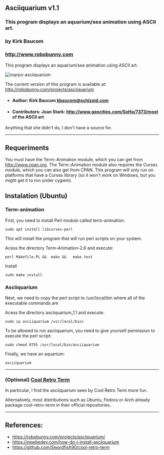  ##  Asciiquarium v1.1
 ### This program displays an aquarium/sea animation using ASCII art.
 ### by Kirk Baucom
 ### http://www.robobunny.com


This program displays an aquarium/sea animation using ASCII art.

![marpo-asciiquarium](https://user-images.githubusercontent.com/57546831/163484593-b113eb20-55cd-4afe-a85c-045e12df7d1a.gif)


The current version of this program is available at:
http://robobunny.com/projects/asciiquarium


- #### Author: Kirk Baucom <kbaucom@schizoid.com>

- #### Contributors: Joan Stark: http://www.geocities.com/SoHo/7373/most of the ASCII art

Anything that she didn't do, I don't have a source for.

---------------------------------------------------------
## Requeriments

You must have the Term::Animation module, which you can get from
http://www.cpan.org. The Term::Animation module also requires the Curses
module, which you can also get from CPAN. This program will only run on
platforms that have a Curses library (so it won't work on Windows, but
you might get it to run under cygwin).


## Instalation (Ubuntu)

### Term-animation

First, you need to install Perl module called term-animation:

    sudo apt install libcurses-perl

This will install the program that will run perl scripts on your system.


Acess the directory Term-Animation-2.6 and execute:

    perl Makefile.PL &&  make &&   make test

Install 

    sudo make install


### Asciiquarium

Next, we need to copy the perl script to /usr/local/bin where all of the executable commands are

Acess the directory asciiquarium_1.1 and execute:

    sudo cp asciiquarium /usr/local/bin/


To be allowed to run asciiquarium, you need to give yourself permission to execute the perl script:

    sudo chmod 0755 /usr/local/bin/asciiquarium

Finally, we have an aquarium:

    asciiquarium
 
 ------------------------------------------------------------------
 
 ### (Optional) [Cool Retro Term](https://github.com/Swordfish90/cool-retro-term) 
 
 In particular, I find the asciiquarium seen by Cool Retro Term more fun.
 
 Alternatively, most distributions such as Ubuntu, Fedora or Arch already package cool-retro-term in their official repositories.
 
 
 ------------------------------------------------------------------
 
 ## References:
 
 - https://robobunny.com/projects/asciiquarium/
 - https://newbedev.com/how-do-i-install-asciiquarium
 - https://github.com/Swordfish90/cool-retro-term
 
 
 
 

 
 


